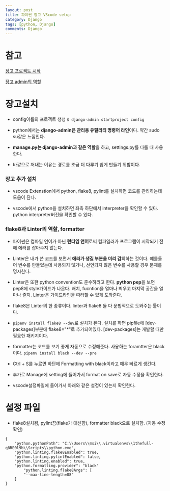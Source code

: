 ```yaml
---
layout: post
title: 파이썬 장고 VScode setup
category: Django
tags: [python, Django]
comments: Django
---
```


# 참고

[장고 프로젝트 시작](https://docs.djangoproject.com/en/3.1/intro/tutorial01/)

[장고 admin의 역할](https://docs.djangoproject.com/en/3.1/ref/django-admin/)

# 장고설치

- config이름의 프로젝트 생성 `$ django-admin startproject config`

- python에서는 **django-admin은 관리용 유틸리티 명령어 라인**이다. 약간 sudo su같은 느낌인다.

- **manage.py는 django-admin과 같은 역할**을 하고, settings.py를 다룰 때 사용한다.

- 바깥으로 꺼내는 이유는 경로를 조금 더 다루기 쉽게 만들기 위함이다.

### 장고 추가 설치

- vscode Extenstion에서 python, flake8, pylint를 설치하면 코드를 관리하는데 도움이 된다.

- vscode에서 python을 설치하면 좌측 하단에서 interpreter을 확인할 수 있다. python interpreter버전을 확인할 수 있다.

### flake8과 Linter의 역할, formatter

- 파이썬은 컴파일 언어가 아닌 **런타임 언어**로써 컴파일러가 프로그램이 시작되기 전에 에러를 잡아주지 않는다.

- Linter은 내가 쓴 코드를 보면서 **에러가 생길 부분을 미리 감지**하는 것이다. 예를들어 변수를 만들었는데 사용되지 않거나, 선언되지 않은 변수를 사용할 경우 문제를 명시한다.

- Linter은 또한 python convention도 준수하려고 한다. **python pep**을 보면 pep8에 style가이드가 나온다. 배치, fucntion을 얼마나 띄우고 마지막 공간을 얼마나 줄지. Linter은 가이드라인을 따라할 수 있게 도와준다.

- flake8은 Linter의 한 종류이다. linter과 flake8 둘 다 문법적으로 도와주는 툴이다.

- `pipenv install flake8 --dev`로 설치가 된다. 설치를 하면 pipfile에 [dev-packages]부분에 flake8="*"로 추가되어있다. [dev-packages]는 개발할 때만 필요한 패키지이다.

- formatter는 코드를 보기 좋게 자동으로 수정해준다. 사용하는 foramtter은 black이다. `pipenv install black --dev --pre`

- Ctrl + S를 누르면 하단에 Formatting with black이라고 매우 빠르게 생긴다.

- 추가로 Manage에 setting에 들어가서 format on save로 자동 수정을 확인한다.

- vscode설정파일에 들어가서 아래와 같은 설정이 있는지 확인한다.

# 설정 파일

- flake8설치됨, pylint끔(flake가 대신함), formatter black으로 설치함. (자동 수정 확인)

```
{
    "python.pythonPath": "C:\\Users\\msi\\.virtualenvs\\1thefull-q8RE0l9b\\Scripts\\python.exe",
    "python.linting.flake8Enabled": true,
    "python.linting.pylintEnabled": false,
    "python.linting.enabled": true,
    "python.formatting.provider": "black"
        "python.linting.flake8Args": [
        "--max-line-length=88"
    ]
}
```

